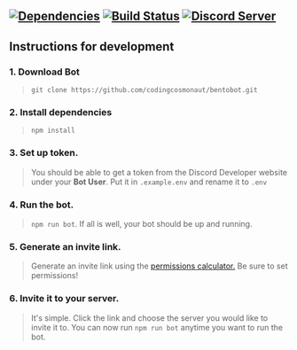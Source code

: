 
[![Dependencies](https://david-dm.org/codingcosmonaut/bentobot.svg)](https://david-dm.org/codingcosmonaut/bentobot) [![Build Status](https://travis-ci.org/codingcosmonaut/bentobot.svg?branch=master)](https://travis-ci.org/codingcosmonaut/bentobot) [![Discord Server](https://discordapp.com/api/guilds/380494087817789440/embed.png)](http://discord.me/approx72)
--------------
## Instructions for development
### 1. Download Bot
> `git clone https://github.com/codingcosmonaut/bentobot.git`

### 2. Install dependencies
>`npm install`

### 3. Set up token.
> You should be able to get a token from the Discord Developer website under your **Bot User**. Put it in `.example.env` and rename it to `.env`

### 4. Run the bot.
> `npm run bot`. If all is well, your bot should be up and running.

### 5. Generate an invite link.
> Generate an invite link using the [permissions calculator.](https://finitereality.github.io/permissions-calculator/?v=0) Be sure to set permissions!

### 6. Invite it to your server.
> It's simple. Click the link and choose the server you would like to invite it to. You can now run `npm run bot` anytime you want to run the bot.
